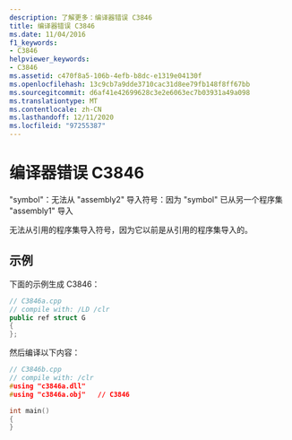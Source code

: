 ```yaml
---
description: 了解更多：编译器错误 C3846
title: 编译器错误 C3846
ms.date: 11/04/2016
f1_keywords:
- C3846
helpviewer_keywords:
- C3846
ms.assetid: c470f8a5-106b-4efb-b8dc-e1319e04130f
ms.openlocfilehash: 13c9cb7a9dde3710cac31d8ee79fb148f8ff67bb
ms.sourcegitcommit: d6af41e42699628c3e2e6063ec7b03931a49a098
ms.translationtype: MT
ms.contentlocale: zh-CN
ms.lasthandoff: 12/11/2020
ms.locfileid: "97255387"
---
```

# <a name="compiler-error-c3846"></a>编译器错误 C3846

"symbol"：无法从 "assembly2" 导入符号：因为 "symbol" 已从另一个程序集 "assembly1" 导入

无法从引用的程序集导入符号，因为它以前是从引用的程序集导入的。

## <a name="example"></a>示例

下面的示例生成 C3846：

```cpp
// C3846a.cpp
// compile with: /LD /clr
public ref struct G
{
};
```

然后编译以下内容：

```cpp
// C3846b.cpp
// compile with: /clr
#using "c3846a.dll"
#using "c3846a.obj"   // C3846

int main()
{
}
```
